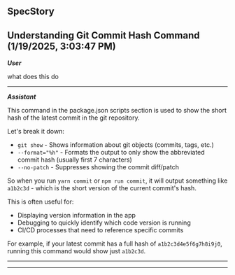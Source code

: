 ## SpecStory

## Understanding Git Commit Hash Command (1/19/2025, 3:03:47 PM)

_**User**_

what does this do

---

_**Assistant**_

This command in the package.json scripts section is used to show the short hash of the latest commit in the git repository.

Let's break it down:
- `git show` - Shows information about git objects (commits, tags, etc.)
- `--format="%h"` - Formats the output to only show the abbreviated commit hash (usually first 7 characters)
- `--no-patch` - Suppresses showing the commit diff/patch

So when you run `yarn commit` or `npm run commit`, it will output something like `a1b2c3d` - which is the short version of the current commit's hash.

This is often useful for:
- Displaying version information in the app
- Debugging to quickly identify which code version is running
- CI/CD processes that need to reference specific commits

For example, if your latest commit has a full hash of `a1b2c3d4e5f6g7h8i9j0`, running this command would show just `a1b2c3d`.

---



---


